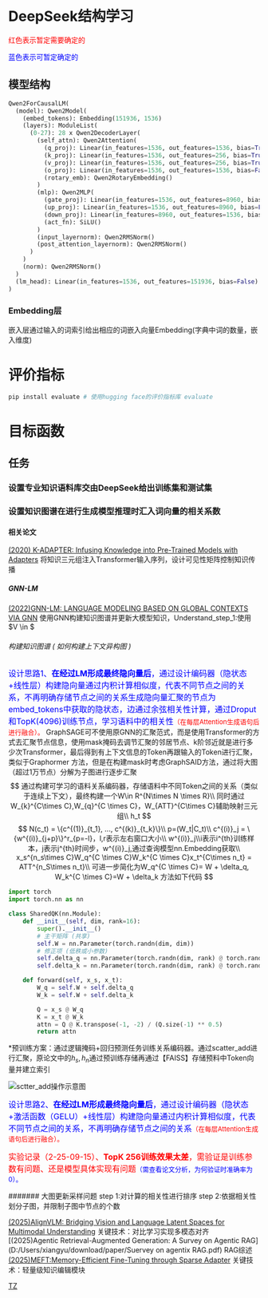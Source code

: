 # DeepSeek结构学习
<font color=red>红色表示暂定需要确定的</font>

<font color=blue>蓝色表示可暂定确定的</font>

## 模型结构
```python
Qwen2ForCausalLM(
  (model): Qwen2Model(
    (embed_tokens): Embedding(151936, 1536)
    (layers): ModuleList(
      (0-27): 28 x Qwen2DecoderLayer(
        (self_attn): Qwen2Attention(
          (q_proj): Linear(in_features=1536, out_features=1536, bias=True)
          (k_proj): Linear(in_features=1536, out_features=256, bias=True)
          (v_proj): Linear(in_features=1536, out_features=256, bias=True)
          (o_proj): Linear(in_features=1536, out_features=1536, bias=False)
          (rotary_emb): Qwen2RotaryEmbedding()
        )
        (mlp): Qwen2MLP(
          (gate_proj): Linear(in_features=1536, out_features=8960, bias=False)
          (up_proj): Linear(in_features=1536, out_features=8960, bias=False)
          (down_proj): Linear(in_features=8960, out_features=1536, bias=False)
          (act_fn): SiLU()
        )
        (input_layernorm): Qwen2RMSNorm()
        (post_attention_layernorm): Qwen2RMSNorm()
      )
    )
    (norm): Qwen2RMSNorm()
  )
  (lm_head): Linear(in_features=1536, out_features=151936, bias=False)
)
```
### Embedding层
嵌入层通过输入的词索引给出相应的词嵌入向量Embedding(字典中词的数量，嵌入维度)

# 评价指标

```bash
pip install evaluate # 使用hugging face的评价指标库 evaluate
```

# 目标函数

## 任务
### 设置专业知识语料库交由DeepSeek给出训练集和测试集



### 设置知识图谱在进行生成模型推理时汇入词向量的相关系数

#### 相关论文
[(2020) K-ADAPTER: Infusing Knowledge into Pre-Trained Models with Adapters](D:/Users/xiangyu/download/paper/K-ADAPTER.pdf)
将知识三元组注入Transformer输入序列，设计可见性矩阵控制知识传播

##### GNN-LM 

[(2022)GNN-LM: LANGUAGE MODELING BASED ON GLOBAL CONTEXTS VIA GNN](D:/Users/xiangyu/download/paper/GNN-LM.pdf)
使用GNN构建知识图谱并更新大模型知识，Understand_step_1:使用$V \in $

######  构建知识图谱 ( 如何构建上下文异构图 ) 
<font color=blue size=3>设计思路1、**在经过LM形成最终隐向量后**，通过设计编码器（隐状态+线性层）构建隐向量通过内积计算相似度，代表不同节点之间的关系，不再明确存储节点之间的关系生成隐向量汇聚的节点为embed_tokens中获取的隐状态，边通过余弦相关性计算，通过Droput和TopK(4096)训练节点，学习语料中的相关性</font><font color=red size=2>（在每层Attention生成语句后进行融合）。</font> GraphSAGE可不使用原GNN的汇聚范式，而是使用Transformer的方式去汇聚节点信息，使用mask掩码去调节汇聚的邻居节点、k阶邻近就是进行多少次Transformer，最后得到有上下文信息的Token再跟输入的Token进行汇聚，类似于Graphormer 方法，但是在构建mask时考虑GraphSAID方法，通过将大图（超过1万节点）分解为子图进行逐步汇聚
$$
通过构建可学习的语料关系编码器，存储语料中不同Token之间的关系（类似于连续上下文），最终构建一个W\in R^{N\times N \times R}\\
同时通过W_{k}^{C\times C},W_{q}^{C \times C}，W_{ATT}^{C\times C}辅助映射三元组\\
h_t
$$
$$
N(c_t) = \{c^{(1)}_{t_1}, ..., c^{(k)}_{t_k}\}\\
p=(W_t|C_t)\\
c^{(i)}_j = \{w^{(i)}_{j+p}\}^r_{p=-l}，l,r表示左右窗口大小\\
w^{(i)}_j\\i表示i^{th}训练样本，j表示j^{th}时间步，w^{(i)}_j,通过查询模型nn.Embedding获取\\
x_s^{n_s\times C}W_q^{C \times C}W_k^{C \times C}x_t^{C\times n_t} = ATT^{n_S\times n_t}\\
可进一步简化为W_q^{C \times C}= W + \delta_q, W_k^{C \times C}=W + \delta_k 方法如下代码
$$
```python
import torch
import torch.nn as nn

class SharedQK(nn.Module):
    def __init__(self, dim, rank=16):
        super().__init__()
        # 主干矩阵 (共享)
        self.W = nn.Parameter(torch.randn(dim, dim))
        # 修正项 (低秩或小参数)
        self.delta_q = nn.Parameter(torch.randn(dim, rank) @ torch.randn(rank, dim))
        self.delta_k = nn.Parameter(torch.randn(dim, rank) @ torch.randn(rank, dim))

    def forward(self, x_s, x_t):
        W_q = self.W + self.delta_q
        W_k = self.W + self.delta_k

        Q = x_s @ W_q
        K = x_t @ W_k
        attn = Q @ K.transpose(-1, -2) / (Q.size(-1) ** 0.5)
        return attn

```
\*预训练方案：通过逻辑掩码+回归预测任务训练关系编码器。通过scatter_add进行汇聚，原论文中的$h_s, h_n$通过预训练存储再通过【FAISS】存储预料中Token向量并建立索引

![sctter_add操作示意图](C:\Users\LZF\Desktop\sctter_add操作示意图.jpg)

<font color=blue size=3>设计思路2、**在经过LM形成最终隐向量后**，通过设计编码器（隐状态+激活函数（GELU）+线性层）构建隐向量通过内积计算相似度，代表不同节点之间的关系，不再明确存储节点之间的关系</font><font color=red size=2>（在每层Attention生成语句后进行融合）。</font>

<font color=red size=3>实验记录（2-25-09-15）、**TopK 256训练效果太差**，需验证是训练参数有问题、还是模型具体实现有问题</font><font color=blue size=2>（需查看论文分析，为何验证时准确率为0）。</font>

#######  大图更新采样问题
step 1:对计算的相关性进行排序
step 2:依据相关性划分子图，并限制子图中节点的个数

[(2025)AlignVLM: Bridging Vision and Language Latent Spaces for Multimodal Understanding](D:/Users/xiangyu/download/paper/AlignVLM.pdf)
关键技术：对比学习实现多模态对齐
[(2025)Agentic Retrieval-Augmented Generation: A Survey on Agentic RAG](D:/Users/xiangyu/download/paper/Suervey on agentix RAG.pdf)
RAG综述
[(2025)MEFT:Memory-Efficient Fine-Tuning through Sparse Adapter](D:/Users/xiangyu/download/paper/MEFT.pdf)
关键技术：轻量级知识编辑模块



[TZ](https://lei-su.com/#/dashboard)